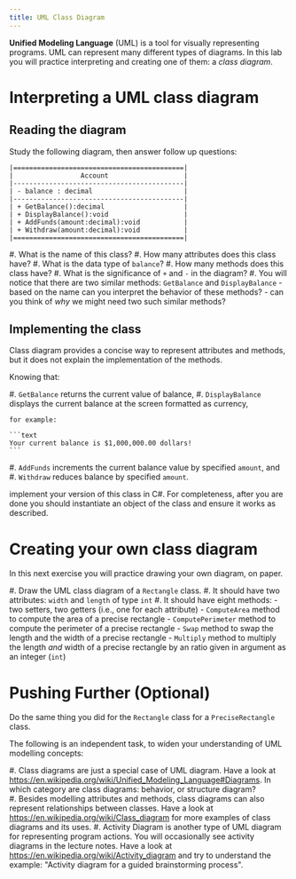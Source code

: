 ```yaml
---
title: UML Class Diagram
---
```



**Unified Modeling Language** (UML) is a tool for visually representing programs. 
UML can represent many different types of diagrams.
In this lab you will practice interpreting and creating one of them: a _class diagram_. 

# Interpreting a UML class diagram

## Reading the diagram

Study the following diagram, then answer follow up questions:

```text
|===========================================|
|                 Account                   |
|-------------------------------------------|
| - balance : decimal                       |
|-------------------------------------------|
| + GetBalance():decimal                    |
| + DisplayBalance():void                   |
| + AddFunds(amount:decimal):void           |
| + Withdraw(amount:decimal):void           |
|===========================================|
```

#. What is the name of this class?
#. How many attributes does this class have?
#. What is the data type of `balance`?
#. How many methods does this class have?
#. What is the significance of `+` and `-` in the diagram?
#. You will notice that there are two similar methods: `GetBalance` and `DisplayBalance`
    - based on the name can you interpret the behavior of these methods?
    - can you think of _why_ we might need two such similar methods?

## Implementing the class

Class diagram provides a concise way to represent attributes and methods, but it does not explain the implementation of the methods.

Knowing that:

#. `GetBalance` returns the current value of balance,
#. `DisplayBalance` displays the current balance at the screen formatted as currency, 

    for example:

    ```text
    Your current balance is $1,000,000.00 dollars!
    ``` 
    
#. `AddFunds` increments the current balance value by specified `amount`, and
#. `Withdraw` reduces balance by specified `amount`.

implement your version of this class in C\#. For completeness, after you are done you should
instantiate an object of the class and ensure it works as described.

# Creating your own class diagram 

In this next exercise you will practice drawing your own diagram, on paper.

#. Draw the UML class diagram of a `Rectangle` class.
#. It should have two attributes: `width` and `length` of type `int`
#. It should have eight methods:
    - two setters, two getters (i.e., one for each attribute) 
    - `ComputeArea` method to compute the area of a precise rectangle
    - `ComputePerimeter` method to compute the perimeter of a precise rectangle
    - `Swap` method to swap the length and the width of a precise rectangle
    - `Multiply` method to multiply the length *and* width of a precise rectangle by an ratio given in argument as an integer (`int`)

# Pushing Further (Optional)

Do the same thing you did for the `Rectangle` class for a `PreciseRectangle` class.

The following is an independent task, to widen your understanding of UML modelling concepts:

#. Class diagrams are just a special case of UML diagram. Have a look at <https://en.wikipedia.org/wiki/Unified_Modeling_Language#Diagrams>. In which category are class diagrams: behavior, or structure diagram?   
#. Besides modelling attributes and methods, class diagrams can also represent relationships between classes. Have a look at <https://en.wikipedia.org/wiki/Class_diagram> for more examples of class diagrams and its uses.
#. Activity Diagram is another type of UML diagram for representing program actions. You will occasionally see activity diagrams in the lecture notes. Have a look at <https://en.wikipedia.org/wiki/Activity_diagram> and try to understand the example: "Activity diagram for a guided brainstorming process".

